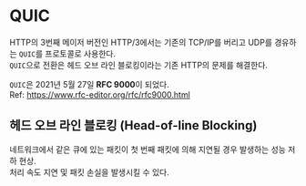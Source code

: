 # QUIC

HTTP의 3번째 메이저 버전인 HTTP/3에서는 기존의 TCP/IP를 버리고 UDP를 경유하는 `QUIC`를 프로토콜로 사용한다.  
`QUIC`으로 전환은 헤드 오브 라인 블로킹이라는 기존 HTTP의 문제를 해결한다.

`QUIC`은 2021년 5월 27일 **RFC 9000**이 되었다.  
Ref: https://www.rfc-editor.org/rfc/rfc9000.html

## 헤드 오브 라인 블로킹 (Head-of-line Blocking)

네트워크에서 같은 큐에 있는 패킷이 첫 번째 패킷에 의해 지연될 경우 발생하는 성능 저하 현상.  
처리 속도 지연 및 패킷 손실을 발생시킬 수 있다.
